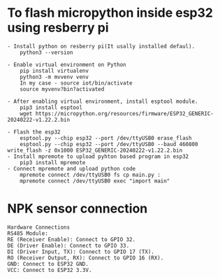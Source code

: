 # To flash micropython inside esp32 using resberry pi

    - Install python on resberry pi(It usally installed defaul).
        python3 --version
    
    - Enable virtual environment on Python
        pip install virtualenv
        python3 -m mvvenv venv
        In my case - source iot/bin/activate
        source myvenv?bin?activated
    
    - After enabling virtual environment, install esptool module.
        pip3 install esptool
        wget https://micropython.org/resources/firmware/ESP32_GENERIC-20240222-v1.22.2.bin

    - Flash the esp32
        esptool.py --chip esp32 --port /dev/ttyUSB0 erase_flash
        esptool.py --chip esp32 --port /dev/ttyUSB0 --baud 460800 write_flash -z 0x1000 ESP32_GENERIC-20240222-v1.22.2.bin
    - Install mpremote to upload pyhton based program in esp32
        pip3 install mpremote
    - Connect mpremote and upload python code
        mpremote connect /dev/ttyUSB0 fs cp main.py :
        mpremote connect /dev/ttyUSB0 exec "import main"





# NPK sensor connection
    Hardware Connections
    RS485 Module:
    RE (Receiver Enable): Connect to GPIO 32.
    DE (Driver Enable): Connect to GPIO 33.
    DI (Driver Input, TX): Connect to GPIO 17 (TX).
    RO (Receiver Output, RX): Connect to GPIO 16 (RX).
    GND: Connect to ESP32 GND.
    VCC: Connect to ESP32 3.3V.